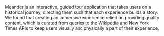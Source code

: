 Meander is an interactive, guided tour application that takes users on a historical journey, directing them such that each experience builds a story.  We found that creating an immersive experience relied on providing quality content, which is curated from queries to the Wikipedia and New York Times APIs to keep users visually and physically a part of their experience.  